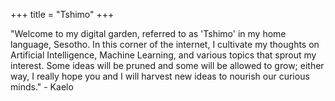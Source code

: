 +++
title = "Tshimo"
+++

"Welcome to my digital garden, referred to as 'Tshimo' in my home language, Sesotho. In this corner of the internet, I cultivate my thoughts on Artificial Intelligence, Machine Learning, and various topics that sprout my interest. Some ideas will be pruned and some will be allowed to grow; either way, I really hope you and I will harvest new ideas to nourish our curious minds." - Kaelo